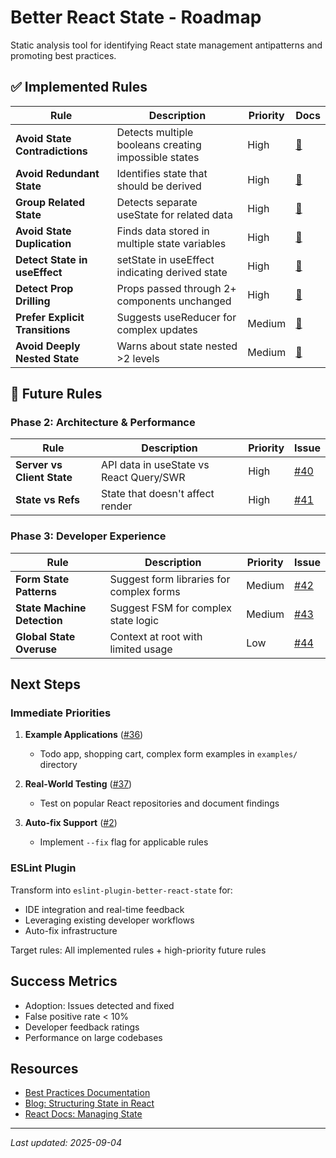 # Better React State - Roadmap

Static analysis tool for identifying React state management antipatterns and promoting best practices.

## ✅ Implemented Rules

| Rule                            | Description                                          | Priority | Docs                                                      |
| ------------------------------- | ---------------------------------------------------- | -------- | --------------------------------------------------------- |
| **Avoid State Contradictions**  | Detects multiple booleans creating impossible states | High     | [📖](best-practices.md#avoid-state-contradictions)        |
| **Avoid Redundant State**       | Identifies state that should be derived              | High     | [📖](best-practices.md#avoid-redundant-state)             |
| **Group Related State**         | Detects separate useState for related data           | High     | [📖](best-practices.md#group-related-state)               |
| **Avoid State Duplication**     | Finds data stored in multiple state variables        | High     | [📖](best-practices.md#avoid-state-duplication)           |
| **Detect State in useEffect**   | setState in useEffect indicating derived state       | High     | [📖](best-practices.md#detect-state-in-useeffect)         |
| **Detect Prop Drilling**        | Props passed through 2+ components unchanged         | High     | [📖](best-practices.md#detect-prop-drilling)              |
| **Prefer Explicit Transitions** | Suggests useReducer for complex updates              | Medium   | [📖](best-practices.md#prefer-explicit-state-transitions) |
| **Avoid Deeply Nested State**   | Warns about state nested >2 levels                   | Medium   | [📖](best-practices.md#avoid-deeply-nested-state)         |

## 🚧 Future Rules

### Phase 2: Architecture & Performance

| Rule                       | Description                             | Priority | Issue                                                            |
| -------------------------- | --------------------------------------- | -------- | ---------------------------------------------------------------- |
| **Server vs Client State** | API data in useState vs React Query/SWR | High     | [#40](https://github.com/kevinmaes/better-react-state/issues/40) |
| **State vs Refs**          | State that doesn't affect render        | High     | [#41](https://github.com/kevinmaes/better-react-state/issues/41) |

### Phase 3: Developer Experience

| Rule                        | Description                              | Priority | Issue                                                            |
| --------------------------- | ---------------------------------------- | -------- | ---------------------------------------------------------------- |
| **Form State Patterns**     | Suggest form libraries for complex forms | Medium   | [#42](https://github.com/kevinmaes/better-react-state/issues/42) |
| **State Machine Detection** | Suggest FSM for complex state logic      | Medium   | [#43](https://github.com/kevinmaes/better-react-state/issues/43) |
| **Global State Overuse**    | Context at root with limited usage       | Low      | [#44](https://github.com/kevinmaes/better-react-state/issues/44) |

## Next Steps

### Immediate Priorities

1. **Example Applications** ([#36](https://github.com/kevinmaes/better-react-state/issues/36))
   - Todo app, shopping cart, complex form examples in `examples/` directory

2. **Real-World Testing** ([#37](https://github.com/kevinmaes/better-react-state/issues/37))
   - Test on popular React repositories and document findings

3. **Auto-fix Support** ([#2](https://github.com/kevinmaes/better-react-state/issues/2))
   - Implement `--fix` flag for applicable rules

### ESLint Plugin

Transform into `eslint-plugin-better-react-state` for:

- IDE integration and real-time feedback
- Leveraging existing developer workflows
- Auto-fix infrastructure

Target rules: All implemented rules + high-priority future rules

## Success Metrics

- Adoption: Issues detected and fixed
- False positive rate < 10%
- Developer feedback ratings
- Performance on large codebases

## Resources

- [Best Practices Documentation](best-practices.md)
- [Blog: Structuring State in React](https://certificates.dev/blog/structuring-state-in-react-5-essential-patterns)
- [React Docs: Managing State](https://react.dev/learn/managing-state)

---

_Last updated: 2025-09-04_

